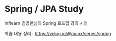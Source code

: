 # Spring / JPA Study

Inflearn 김영한님의 Spring 로드맵 강의 시청

학습 내용 정리 : https://velog.io/@manx/series/spring
